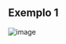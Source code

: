## Exemplo 1
![image](https://github.com/devjleonardo/assets/blob/main/interfaces-java/07%20-%20Interface%20Comparable/exemplo1.png)

